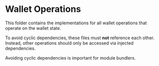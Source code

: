 # Wallet Operations

This folder contains the implementations for all wallet operations that operate on the wallet state.

To avoid cyclic dependencies, these files must **not** reference each other.  Instead, other operations should only be accessed via injected dependencies.

Avoiding cyclic dependencies is important for module bundlers.
